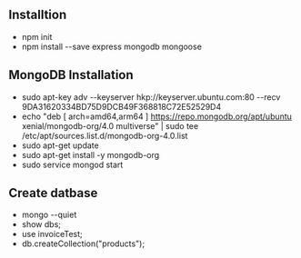 ## Installtion
 - npm init
 - npm install --save express mongodb mongoose

## MongoDB Installation
 - sudo apt-key adv --keyserver hkp://keyserver.ubuntu.com:80 --recv 9DA31620334BD75D9DCB49F368818C72E52529D4
 - echo "deb [ arch=amd64,arm64 ] https://repo.mongodb.org/apt/ubuntu xenial/mongodb-org/4.0 multiverse" | sudo tee /etc/apt/sources.list.d/mongodb-org-4.0.list
 - sudo apt-get update
 - sudo apt-get install -y mongodb-org 
 - sudo service mongod start  

## Create datbase
 - mongo --quiet
 - show dbs;
 - use invoiceTest;
 - db.createCollection("products");
